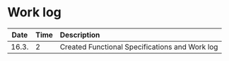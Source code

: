 # Work log

| Date | Time | Description |
| :----:|:-----| :-----|
| 16.3. | 2 | Created Functional Specifications and Work log |
